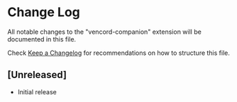 # Change Log

All notable changes to the "vencord-companion" extension will be documented in this file.

Check [Keep a Changelog](http://keepachangelog.com/) for recommendations on how to structure this file.

## [Unreleased]

- Initial release

